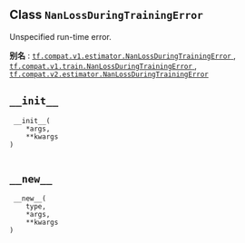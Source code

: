 

## Class  `NanLossDuringTrainingError` 
Unspecified run-time error.

**别名** : [ `tf.compat.v1.estimator.NanLossDuringTrainingError` ](/api_docs/python/tf/estimator/NanLossDuringTrainingError), [ `tf.compat.v1.train.NanLossDuringTrainingError` ](/api_docs/python/tf/estimator/NanLossDuringTrainingError), [ `tf.compat.v2.estimator.NanLossDuringTrainingError` ](/api_docs/python/tf/estimator/NanLossDuringTrainingError)

##  `__init__` 


```
 __init__(
    *args,
    **kwargs
)
 
```

##  `__new__` 


```
 __new__(
    type,
    *args,
    **kwargs
)
 
```

